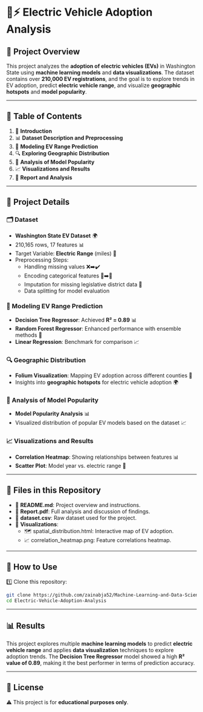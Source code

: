 # 🚗⚡ Electric Vehicle Adoption Analysis

## 📖 Project Overview
This project analyzes the **adoption of electric vehicles (EVs)** in Washington State using **machine learning models** and **data visualizations**. The dataset contains over **210,000 EV registrations**, and the goal is to explore trends in EV adoption, predict **electric vehicle range**, and visualize **geographic hotspots** and **model popularity**.

---

## 📜 Table of Contents
1. 📌 **Introduction**
2. 📊 **Dataset Description and Preprocessing**
3. 🤖 **Modeling EV Range Prediction**
4. 🔍 **Exploring Geographic Distribution**
5. 🎯 **Analysis of Model Popularity**
6. 📈 **Visualizations and Results**
7. 📑 **Report and Analysis**

---

## 📂 Project Details

### 🗂 Dataset
- **Washington State EV Dataset** 🌍
- 210,165 rows, 17 features 📊
- Target Variable: **Electric Range** (miles) 🚗
- Preprocessing Steps:
  - Handling missing values ❌➡️✔️
  - Encoding categorical features 🔡➡️🔢
  - Imputation for missing legislative district data 🧹
  - Data splitting for model evaluation

### 🤖 Modeling EV Range Prediction
- **Decision Tree Regressor**: Achieved **R² = 0.89** 📊
- **Random Forest Regressor**: Enhanced performance with ensemble methods 🌲
- **Linear Regression**: Benchmark for comparison 📈

### 🔍 Geographic Distribution
- **Folium Visualization**: Mapping EV adoption across different counties 📍
- Insights into **geographic hotspots** for electric vehicle adoption 🌍

### 🎯 Analysis of Model Popularity
- **Model Popularity Analysis** 📊
- Visualized distribution of popular EV models based on the dataset 📈

### 📈 Visualizations and Results
- **Correlation Heatmap**: Showing relationships between features 📊
- **Scatter Plot**: Model year vs. electric range 🚗

---

## 📁 Files in this Repository
- 📑 **README.md**: Project overview and instructions.
- 📝 **Report.pdf**: Full analysis and discussion of findings.
- 📝 **dataset.csv**: Raw dataset used for the project.
- 📁 **Visualizations**:
  - 🗺️ spatial_distribution.html: Interactive map of EV adoption.
  - 📈 correlation_heatmap.png: Feature correlations heatmap.

---

## 🚀 How to Use
1️⃣ Clone this repository:
```bash
git clone https://github.com/zainabja52/Machine-Learning-and-Data-Science
cd Electric-Vehicle-Adoption-Analysis
```

---

## 📊 Results
This project explores multiple **machine learning models** to predict **electric vehicle range** and applies **data visualization** techniques to explore adoption trends. The **Decision Tree Regressor** model showed a high **R² value of 0.89**, making it the best performer in terms of prediction accuracy.

---

## 📜 License
⚠️ This project is for **educational purposes only**.
